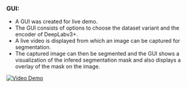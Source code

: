 ### GUI:
* A GUI was created for live demo. 
* The GUI consists of options to choose the dataset variant and the encoder of DeepLabv3+. 
* A live video is displayed from which an image can be captured for segmentation.
* The captured image can then be segmented and the GUI shows a visualization of the infered segmentation mask and also displays a overlay of the mask on the image.


[![Video Demo](http://img.youtube.com/vi/jnMbPFT_l0Q&feature=youtu.be/0.jpg)](http://www.youtube.com/watch?v=jnMbPFT_l0Q&feature=youtu.be)